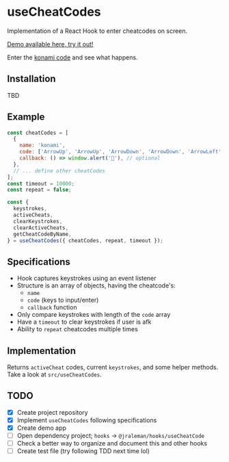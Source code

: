# useCheatCodes

Implementation of a React Hook to enter cheatcodes on screen.

[Demo available here, try it out! ](https://jraleman.com/useCheatCodes)

Enter the [konami code](https://en.wikipedia.org/wiki/Konami_Code) and see what happens.

## Installation

TBD

## Example

```js
const cheatCodes = [
  {
    name: 'konami',
    code: ['ArrowUp', 'ArrowUp', 'ArrowDown', 'ArrowDown', 'ArrowLeft', 'ArrowRight', 'ArrowLeft', 'ArrowRight', 'B', 'A'], // case insensitive (i.e. ArrowUp === arrowup)
    callback: () => window.alert('🐢'), // optional
  },
  // ... define other cheatCodes
];
const timeout = 10000;
const repeat = false;

const {
  keystrokes,
  activeCheats,
  clearKeystrokes,
  clearActiveCheats,
  getCheatCodeByName,
} = useCheatCodes({ cheatCodes, repeat, timeout });
```

## Specifications

- Hook captures keystrokes using an event listener
- Structure is an array of objects, having the cheatcode's:
  - `name`
  - `code` (keys to input/enter)
  - `callback` function
- Only compare keystrokes with length of the `code` array
- Have a `timeout` to clear keystrokes if user is afk
- Ability to `repeat` cheatcodes multiple times

## Implementation

Returns `activeCheat` codes, current `keystrokes`, and some helper methods.
Take a look at `src/useCheatCodes`.

## TODO

- [x] Create project repository
- [x] Implement `useCheatCodes` following specifications
- [x] Create demo app
- [ ] Open dependency project; `hooks` -> `@jraleman/hooks/useCheatCode`
- [ ] Check a better way to organize and document this and other hooks
- [ ] Create test file (try following TDD next time lol)